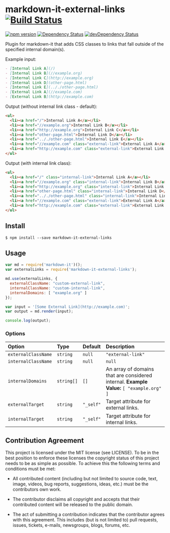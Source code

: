 # markdown-it-external-links [![Build Status](https://travis-ci.org/rotorz/markdown-it-external-links.svg?branch=master)](https://travis-ci.org/rotorz/markdown-it-external-links) 

[![npm version](https://badge.fury.io/js/markdown-it-external-links.svg)](https://badge.fury.io/js/markdown-it-external-links)
[![Dependency Status](https://david-dm.org/rotorz/markdown-it-external-links.svg)](https://david-dm.org/rotorz/markdown-it-external-links)
[![devDependency Status](https://david-dm.org/rotorz/markdown-it-external-links/dev-status.svg)](https://david-dm.org/rotorz/markdown-it-external-links#info=devDependencies)

Plugin for markdown-it that adds CSS classes to links that fall outside of the specified
internal domain(s).


Example input:
```markdown
- [Internal Link A](/)
- [Internal Link B](//example.org)
- [Internal Link C](http://example.org)
- [Internal Link D](other-page.html)
- [Internal Link E](.././other-page.html)
- [External Link A](//example.com)
- [External Link B](http://example.com)
```

Output (without internal link class - default):
```html
<ul>
  <li><a href="/">Internal Link A</a></li>
  <li><a href="//example.org">Internal Link B</a></li>
  <li><a href="http://example.org">Internal Link C</a></li>
  <li><a href="other-page.html">Internal Link D</a></li>
  <li><a href=".././other-page.html">Internal Link E</a></li>
  <li><a href="//example.com" class="external-link">External Link A</a></li>
  <li><a href="http://example.com" class="external-link">External Link B</a></li>
</ul>
```

Output (with internal link class):
```html
<ul>
  <li><a href="/" class="internal-link">Internal Link A</a></li>
  <li><a href="//example.org" class="internal-link">Internal Link B</a></li>
  <li><a href="http://example.org" class="internal-link">Internal Link C</a></li>
  <li><a href="other-page.html" class="internal-link">Internal Link D</a></li>
  <li><a href=".././other-page.html" class="internal-link">Internal Link E</a></li>
  <li><a href="//example.com" class="external-link">External Link A</a></li>
  <li><a href="http://example.com" class="external-link">External Link B</a></li>
</ul>
```


## Install

```
$ npm install --save markdown-it-external-links
```


## Usage

```javascript
var md = require('markdown-it')();
var externalLinks = require('markdown-it-external-links');

md.use(externalLinks, {
  externalClassName: "custom-external-link",
  internalClassName: "custom-internal-link",
  internalDomains: [ "example.org" ]
});

var input = '[Some External Link](http://example.com)';
var output = md.render(input);

console.log(output);
```


### Options

Option              | Type               | Default              | Description
:-------------------|:-------------------|:---------------------|:----------------------------------------------------------------------------------------
`externalClassName` | `string` | `null`  | `"external-link"`    | External class to use for external links. Specify a value of `null` to disable output.
`internalClassName` | `string` | `null`  | `null`               | Internal class to use for external links. Specify a value of `null` to disable output.
`internalDomains`   | `string[]`         | `[]`                 | An array of domains that are considered internal. **Example Value:** `[ "example.org" ]`
`externalTarget`    | `string`           | `"_self"`            | Target attribute for external links.
`internalTarget`    | `string`           | `"_self"`            | Target attribute for internal links.


## Contribution Agreement

This project is licensed under the MIT license (see LICENSE). To be in the best
position to enforce these licenses the copyright status of this project needs to
be as simple as possible. To achieve this the following terms and conditions
must be met:

- All contributed content (including but not limited to source code, text,
  image, videos, bug reports, suggestions, ideas, etc.) must be the
  contributors own work.

- The contributor disclaims all copyright and accepts that their contributed
  content will be released to the public domain.

- The act of submitting a contribution indicates that the contributor agrees
  with this agreement. This includes (but is not limited to) pull requests, issues,
  tickets, e-mails, newsgroups, blogs, forums, etc.
